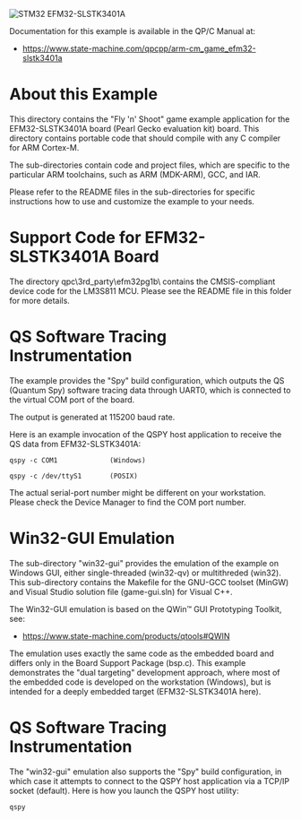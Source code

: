 ![STM32 EFM32-SLSTK3401A](../../../doxygen/images/bd_EFM32-SLSTK3401A.jpg)

Documentation for this example is available in the QP/C Manual at:

- https://www.state-machine.com/qpcpp/arm-cm_game_efm32-slstk3401a

# About this Example
This directory contains the "Fly 'n' Shoot" game example application for
the EFM32-SLSTK3401A board (Pearl Gecko evaluation kit) board. This
directory contains portable code that should compile with any C compiler
for ARM Cortex-M.

The sub-directories contain code and project files, which are specific to
the particular ARM toolchains, such as ARM (MDK-ARM), GCC, and IAR.

Please refer to the README files in the sub-directories for specific
instructions how to use and customize the example to your needs.


# Support Code for EFM32-SLSTK3401A Board
The directory qpc\3rd_party\efm32pg1b\ contains the CMSIS-compliant
device code for the LM3S811 MCU. Please see the README file in this
folder for more details.


# QS Software Tracing Instrumentation
The example provides the "Spy" build configuration, which outputs the
QS (Quantum Spy) software tracing data through UART0, which is connected
to the virtual COM port of the board.

The output is generated at 115200 baud rate.

Here is an example invocation of the QSPY host application to receive
the QS data from EFM32-SLSTK3401A:

```
qspy -c COM1             (Windows)

qspy -c /dev/ttyS1       (POSIX)
```

The actual serial-port number might be different on your workstation.
Please check the Device Manager to find the COM port number.


# Win32-GUI Emulation
The sub-directory "win32-gui" provides the emulation of the example
on Windows GUI, either single-threaded (win32-qv) or multithreded (win32).
This sub-directory contains the Makefile for the GNU-GCC toolset (MinGW)
and Visual Studio solution file (game-gui.sln) for Visual C++.

The Win32-GUI emulation is based on the QWin™ GUI Prototyping Toolkit, see:

- https://www.state-machine.com/products/qtools#QWIN

The emulation uses exactly the same code as the embedded board and differs
only in the Board Support Package (bsp.c). This example demonstrates the
"dual targeting" development approach, where most of the embedded code is
developed on the workstation (Windows), but is intended for a deeply
embedded target (EFM32-SLSTK3401A here).


# QS Software Tracing Instrumentation
The "win32-gui" emulation also supports the "Spy" build configuration,
in which case it attempts to connect to the QSPY host application via
a TCP/IP socket (default). Here is how you launch the QSPY host utility:


```
qspy
```

